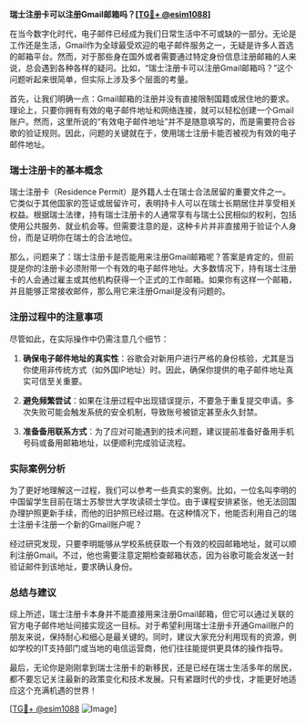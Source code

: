**瑞士注册卡可以注册Gmail邮箱吗？[[TG💪+ @esim1088](https://t.me/s/esim1088)]**

在当今数字化时代，电子邮件已经成为我们日常生活中不可或缺的一部分。无论是工作还是生活，Gmail作为全球最受欢迎的电子邮件服务之一，无疑是许多人首选的邮箱平台。然而，对于那些身在国外或者需要通过特定身份信息注册邮箱的人来说，总会遇到各种各样的疑问。比如，“瑞士注册卡可以注册Gmail邮箱吗？”这个问题听起来很简单，但实际上涉及多个层面的考量。

首先，让我们明确一点：Gmail邮箱的注册并没有直接限制国籍或居住地的要求。理论上，只要你拥有有效的电子邮件地址和网络连接，就可以轻松创建一个Gmail账户。然而，这里所说的“有效电子邮件地址”并不是随意填写的，而是需要符合谷歌的验证规则。因此，问题的关键就在于，使用瑞士注册卡能否被视为有效的电子邮件地址。

### 瑞士注册卡的基本概念

瑞士注册卡（Residence Permit）是外籍人士在瑞士合法居留的重要文件之一。它类似于其他国家的签证或居留许可，表明持卡人可以在瑞士长期居住并享受相关权益。根据瑞士法律，持有瑞士注册卡的人通常享有与瑞士公民相似的权利，包括使用公共服务、就业机会等。但需要注意的是，这种卡片并非直接用于验证个人身份，而是证明你在瑞士的合法地位。

那么，问题来了：瑞士注册卡是否能用来注册Gmail邮箱呢？答案是肯定的，但前提是你的注册卡必须附带一个有效的电子邮件地址。大多数情况下，持有瑞士注册卡的人会通过雇主或其他机构获得一个正式的工作邮箱。如果你有这样一个邮箱，并且能够正常接收邮件，那么用它来注册Gmail是没有问题的。

### 注册过程中的注意事项

尽管如此，在实际操作中仍需注意几个细节：

1. **确保电子邮件地址的真实性**：谷歌会对新用户进行严格的身份核验，尤其是当你使用非传统方式（如外国IP地址）时。因此，确保你提供的电子邮件地址真实可信至关重要。
   
2. **避免频繁尝试**：如果在注册过程中出现错误提示，不要急于重复提交申请。多次失败可能会触发系统的安全机制，导致账号被锁定甚至永久封禁。

3. **准备备用联系方式**：为了应对可能遇到的技术问题，建议提前准备好备用手机号码或备用邮箱地址，以便顺利完成验证流程。

### 实际案例分析

为了更好地理解这一过程，我们可以参考一些真实的案例。比如，一位名叫李明的中国留学生目前在瑞士苏黎世大学攻读硕士学位。由于课程安排紧张，他无法回国办理护照更新手续，而他的旧护照已经过期。在这种情况下，他能否利用自己的瑞士注册卡注册一个新的Gmail账户呢？

经过研究发现，只要李明能够从学校系统获取一个有效的校园邮箱地址，就可以顺利注册Gmail。不过，他也需要注意定期检查邮箱状态，因为谷歌可能会发送一封验证邮件到该地址，要求确认身份。

### 总结与建议

综上所述，瑞士注册卡本身并不能直接用来注册Gmail邮箱，但它可以通过关联的官方电子邮件地址间接实现这一目标。对于希望利用瑞士注册卡开通Gmail账户的朋友来说，保持耐心和细心是最关键的。同时，建议大家充分利用现有的资源，例如学校的IT支持部门或当地的电信运营商，他们往往能提供更具体的操作指导。

最后，无论你是刚刚拿到瑞士注册卡的新移民，还是已经在瑞士生活多年的居民，都不要忘记关注最新的政策变化和技术发展。只有紧跟时代的步伐，才能更好地适应这个充满机遇的世界！

[[TG💪+ @esim1088](https://t.me/s/esim1088) ![Image](https://i.postimg.cc/4NQfJmqS/Snipaste-2025-05-13-00-14-12.png)]